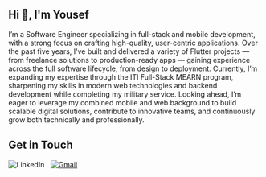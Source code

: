 <section>
  <h1>Hi 👋, I'm Yousef</h1>
  <p>
    I’m a Software Engineer specializing in full-stack and mobile development, with a strong focus on crafting high-quality, user-centric applications. Over the past five years, I’ve built and delivered a variety of Flutter projects — from freelance solutions to production-ready apps — gaining experience across the full software lifecycle, from design to deployment. Currently, I’m expanding my expertise through the ITI Full-Stack MEARN program, sharpening my skills in modern web technologies and backend development while completing my military service. Looking ahead, I’m eager to leverage my combined mobile and web background to build scalable digital solutions, contribute to innovative teams, and continuously grow both technically and professionally.
  </p>
</section>

<h2>Get in Touch</h2>

<p>
<a 
  href="https://www.linkedin.com/in/yousef-mohamed-49b696229/" 
  target="_blank" 
  rel="nofollow" 
  title="LinkedIn profile" style="text-decoration: none; margin-right: 8px;"
>
  <img 
    alt="LinkedIn" 
    src="https://img.shields.io/badge/linkedin-0077b5.svg?style=for-the-badge&logo=linkedin&logoColor=white">
</a>
  <a href="mailto:ym8370302@gmail.com" target="_blank" title="Send me an email">
    <img 
      alt="Gmail"
      src="https://img.shields.io/badge/-GMAIL-D14836?style=for-the-badge&logo=gmail&logoColor=white">
  </a>
</p>
